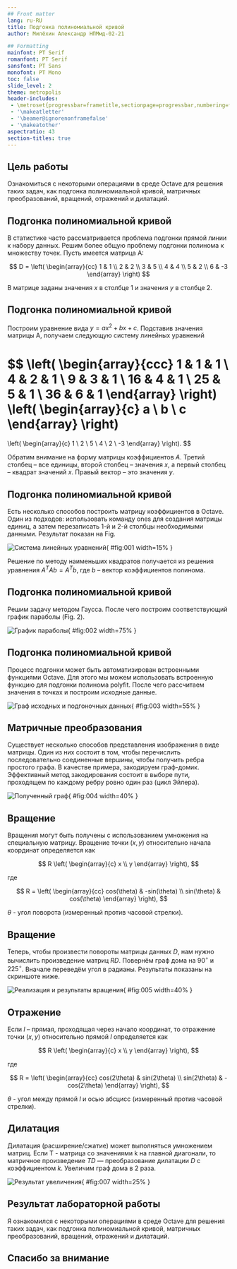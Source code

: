 ```yaml
---
## Front matter
lang: ru-RU
title: Подгонка полиномиальной кривой
author: Милёхин Александр НПМмд-02-21

## Formatting
mainfont: PT Serif
romanfont: PT Serif
sansfont: PT Sans
monofont: PT Mono
toc: false
slide_level: 2
theme: metropolis
header-includes: 
 - \metroset{progressbar=frametitle,sectionpage=progressbar,numbering=fraction}
 - '\makeatletter'
 - '\beamer@ignorenonframefalse'
 - '\makeatother'
aspectratio: 43
section-titles: true
---
```



## Цель работы

Ознакомиться с некоторыми операциями в среде Octave для решения таких задач, как подгонка полиномиальной кривой, матричных преобразований, вращений, отражений и дилатаций.

## Подгонка полиномиальной кривой

В статистике часто рассматривается проблема подгонки прямой линии к набору данных. Решим более общую проблему подгонки полинома к множеству точек. Пусть имеется матрица A:

$$
D =
\left(
\begin{array}{cc}
1 & 1 
\\ 
2 & 2 
\\
3 & 5
\\
4 & 4
\\
5 & 2
\\
6 & -3
\end{array}
\right)
$$

В матрице заданы значения $x$ в столбце 1 и значения $y$ в столбце 2.

## Подгонка полиномиальной кривой

Построим уравнение вида $y = ax^2 + bx + c$. Подставив значения матрицы А, получаем следующую систему линейных уравнений

$$
\left(
\begin{array}{ccc}
1 & 1 & 1
\\ 
4 & 2 & 1
\\
9 & 3 & 1
\\
16 & 4 & 1
\\
25 & 5 & 1
\\
36 & 6 & 1
\end{array}
\right)
\left(
\begin{array}{c}
a
\\ 
b
\\
c
\end{array}
\right)
=
\left(
\begin{array}{c}
1
\\ 
2
\\
5
\\
4
\\
2
\\
-3
\end{array}
\right).
$$  

Обратим внимание на форму матрицы коэффициентов $A$. 
Третий столбец – все единицы, второй столбец – значения $x$, а первый столбец – квадрат значений $x$.  Правый вектор – это значения $y$. 

## Подгонка полиномиальной кривой

Есть несколько способов построить матрицу коэффициентов в Octave. Один из подходов: использовать команду ones для создания матрицы единиц, а затем перезаписать 1-й и 2-й столбцы необходимыми данными. Результат показан на Fig.

![Система линейных уравнений](image/1.png){ #fig:001 width=15% }

Решение по методу наименьших квадратов получается из решения уравнения $A^T Ab = A^T b$, где $b$ – вектор коэффициентов полинома.

## Подгонка полиномиальной кривой

Решим задачу методом Гаусса. После чего построим соответствующий график параболы (Fig. 2).

![График параболы](image/2.png){ #fig:002 width=75% }

## Подгонка полиномиальной кривой

Процесс подгонки может быть автоматизирован встроенными функциями Octave. Для этого мы можем использовать встроенную функцию для подгонки полинома polyfit. После чего рассчитаем значения в точках и построим исходные данные.

![Граф исходных и подгоночных данных](image/3.png){ #fig:003 width=55% }

## Матричные преобразования

Существует несколько способов представления изображения в виде матрицы. Один из них состоит в том, чтобы перечислить последовательно соединенные вершины, чтобы получить ребра простого графа. В качестве примера, закодируем граф-домик. Эффективный метод закодирования состоит в выборе пути, проходящем по каждому ребру ровно один раз (цикл Эйлера).

![Полученный граф](image/4.png){ #fig:004 width=40% }

## Вращение

Вращения могут быть получены с использованием умножения на специальную матрицу. Вращение точки $(x, y)$ относительно начала координат определяется как  

$$
R
\left(
\begin{array}{c}
x
\\ 
y
\end{array}
\right),
$$

где

$$
R =
\left(
\begin{array}{cc}
cos(\theta) & -sin(\theta)
\\ 
sin(\theta) & cos(\theta)
\end{array}
\right),
$$  

$\theta$ - угол поворота (измеренный против часовой стрелки).

## Вращение

Теперь, чтобы произвести повороты матрицы данных $D$, нам нужно вычислить произведение матриц $RD$. Повернём граф дома на $90^{\circ}$ и $225^{\circ}$. Вначале переведём угол в радианы. Результаты показаны на скриншоте ниже.

![Реализация и результаты вращения](image/5.png){ #fig:005 width=40% }

## Отражение

Если $l$ – прямая, проходящая через начало координат, то отражение точки $(x, y)$ относительно прямой $l$ определяется как

$$
R
\left(
\begin{array}{c}
x
\\ 
y
\end{array}
\right),
$$

где

$$
R =
\left(
\begin{array}{cc}
cos(2\theta) & sin(2\theta)
\\ 
sin(2\theta) & -cos(2\theta)
\end{array}
\right),
$$

$\theta$ - угол между прямой $l$ и осью абсцисс (измеренный против часовой стрелки).

## Дилатация

Дилатация (расширение/сжатие) может выполняться умножением матриц. Если T - матрица со значениями k на главной диагонали, то матричное произведение $TD$ — преобразование дилатации $D$ с коэффициентом $k$. Увеличим граф дома в 2 раза. 

![Результат увеличения](image/6.png){ #fig:007 width=25% }

## Результат лабораторной работы

Я ознакомился с некоторыми операциями в среде Octave для решения таких задач, как подгонка полиномиальной кривой, матричных преобразований, вращений, отражений и дилатаций.

## Спасибо за внимание
